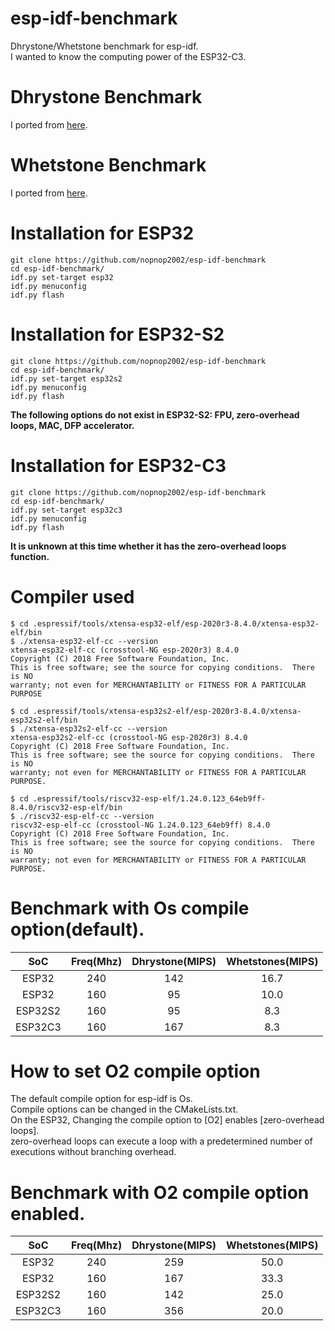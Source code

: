 # esp-idf-benchmark
Dhrystone/Whetstone benchmark for esp-idf.   
I wanted to know the computing power of the ESP32-C3.   

# Dhrystone Benchmark
I ported from [here](https://github.com/Keith-S-Thompson/dhrystone/tree/master/v2.2).   

# Whetstone Benchmark 
I ported from [here](https://github.com/fm4dd/sbc-benchmarks/tree/master/sbc-bench/src/whetstone).

# Installation for ESP32
```Shell
git clone https://github.com/nopnop2002/esp-idf-benchmark
cd esp-idf-benchmark/
idf.py set-target esp32
idf.py menuconfig
idf.py flash
```

# Installation for ESP32-S2
```Shell
git clone https://github.com/nopnop2002/esp-idf-benchmark
cd esp-idf-benchmark/
idf.py set-target esp32s2
idf.py menuconfig
idf.py flash
```

__The following options do not exist in ESP32-S2: FPU, zero-overhead loops, MAC, DFP accelerator.__   


# Installation for ESP32-C3
```Shell
git clone https://github.com/nopnop2002/esp-idf-benchmark
cd esp-idf-benchmark/
idf.py set-target esp32c3
idf.py menuconfig
idf.py flash
```

__It is unknown at this time whether it has the zero-overhead loops function.__   

# Compiler used   
```Shell
$ cd .espressif/tools/xtensa-esp32-elf/esp-2020r3-8.4.0/xtensa-esp32-elf/bin
$ ./xtensa-esp32-elf-cc --version
xtensa-esp32-elf-cc (crosstool-NG esp-2020r3) 8.4.0
Copyright (C) 2018 Free Software Foundation, Inc.
This is free software; see the source for copying conditions.  There is NO
warranty; not even for MERCHANTABILITY or FITNESS FOR A PARTICULAR PURPOSE

$ cd .espressif/tools/xtensa-esp32s2-elf/esp-2020r3-8.4.0/xtensa-esp32s2-elf/bin
$ ./xtensa-esp32s2-elf-cc --version
xtensa-esp32s2-elf-cc (crosstool-NG esp-2020r3) 8.4.0
Copyright (C) 2018 Free Software Foundation, Inc.
This is free software; see the source for copying conditions.  There is NO
warranty; not even for MERCHANTABILITY or FITNESS FOR A PARTICULAR PURPOSE.

$ cd .espressif/tools/riscv32-esp-elf/1.24.0.123_64eb9ff-8.4.0/riscv32-esp-elf/bin
$ ./riscv32-esp-elf-cc --version
riscv32-esp-elf-cc (crosstool-NG 1.24.0.123_64eb9ff) 8.4.0
Copyright (C) 2018 Free Software Foundation, Inc.
This is free software; see the source for copying conditions.  There is NO
warranty; not even for MERCHANTABILITY or FITNESS FOR A PARTICULAR PURPOSE.
```


# Benchmark with Os compile option(default).   

|SoC|Freq(Mhz)|Dhrystone(MIPS)|Whetstones(MIPS)|
|:-:|:-:|:-:|:-:|
|ESP32|240|142|16.7|
|ESP32|160|95|10.0|
|ESP32S2|160|95|8.3|
|ESP32C3|160|167|8.3|

# How to set O2 compile option   
The default compile option for esp-idf is Os.   
Compile options can be changed in the CMakeLists.txt.   
On the ESP32, Changing the compile option to [O2] enables [zero-overhead loops].   
zero-overhead loops can execute a loop with a predetermined number of executions without branching overhead.   


# Benchmark with O2 compile option enabled.   

|SoC|Freq(Mhz)|Dhrystone(MIPS)|Whetstones(MIPS)|
|:-:|:-:|:-:|:-:|
|ESP32|240|259|50.0|
|ESP32|160|167|33.3|
|ESP32S2|160|142|25.0|
|ESP32C3|160|356|20.0|
